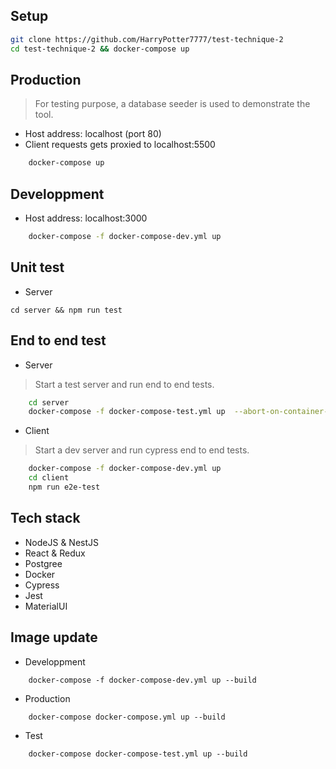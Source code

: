 ## Setup
```bash
git clone https://github.com/HarryPotter7777/test-technique-2
cd test-technique-2 && docker-compose up
```

## Production
> For testing purpose, a database seeder is used to demonstrate the tool.
- Host address: localhost (port 80)
- Client requests gets proxied to localhost:5500
```bash
    docker-compose up
```

## Developpment
- Host address: localhost:3000
```bash
    docker-compose -f docker-compose-dev.yml up
```

## Unit test
- Server
```
cd server && npm run test
```

## End to end test
- Server
> Start a test server and run end to end tests.
```bash
    cd server
    docker-compose -f docker-compose-test.yml up  --abort-on-container-exit --exit-code-from server_test
```

- Client
> Start a dev server and run cypress end to end tests.
```bash
    docker-compose -f docker-compose-dev.yml up
    cd client
    npm run e2e-test
```

## Tech stack
- NodeJS & NestJS
- React & Redux
- Postgree
- Docker
- Cypress
- Jest
- MaterialUI

## Image update
- Developpment
```
    docker-compose -f docker-compose-dev.yml up --build
```

- Production
```
    docker-compose docker-compose.yml up --build
```

- Test
```
    docker-compose docker-compose-test.yml up --build
```